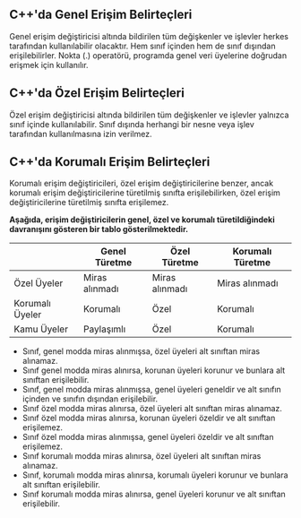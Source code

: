 ## C++'da Genel Erişim Belirteçleri
Genel erişim değiştiricisi altında bildirilen tüm değişkenler ve işlevler herkes tarafından kullanılabilir olacaktır. Hem sınıf içinden hem de sınıf dışından erişilebilirler. Nokta (.) operatörü, programda genel veri üyelerine doğrudan erişmek için kullanılır.

## C++'da Özel Erişim Belirteçleri
Özel erişim değiştiricisi altında bildirilen tüm değişkenler ve işlevler yalnızca sınıf içinde kullanılabilir. Sınıf dışında herhangi bir nesne veya işlev tarafından kullanılmasına izin verilmez.

## C++'da Korumalı Erişim Belirteçleri
Korumalı erişim değiştiricileri, özel erişim değiştiricilerine benzer, ancak korumalı erişim değiştiricilerine türetilmiş sınıfta erişilebilirken, özel erişim değiştiricilerine türetilmiş sınıfta erişilemez. 

**Aşağıda, erişim değiştiricilerin genel, özel ve korumalı türetildiğindeki davranışını gösteren bir tablo gösterilmektedir.**


|   | Genel Türetme  |  Özel Türetme | Korumalı Türetme | 
| -------- | ------------- | -------- |  -------- |
| Özel Üyeler | Miras alınmadı | Miras alınmadı | Miras alınmadı |
| Korumalı Üyeler | Korumalı | Özel | Korumalı |
| Kamu Üyeler | Paylaşımlı | Özel | Korumalı |


- Sınıf, genel modda miras alınmışsa, özel üyeleri alt sınıftan miras alınamaz.
- Sınıf genel modda miras alınırsa, korunan üyeleri korunur ve bunlara alt sınıftan erişilebilir.
- Sınıf, genel modda miras alınmışsa, genel üyeleri geneldir ve alt sınıfın içinden ve sınıfın dışından erişilebilir.
- Sınıf özel modda miras alınırsa, özel üyeleri alt sınıftan miras alınamaz.
- Sınıf özel modda miras alınırsa, korunan üyeleri özeldir ve alt sınıftan erişilemez.
- Sınıf özel modda miras alınmışsa, genel üyeleri özeldir ve alt sınıftan erişilemez.
- Sınıf korumalı modda miras alınırsa, özel üyeleri alt sınıftan miras alınamaz.
- Sınıf, korumalı modda miras alınırsa, korumalı üyeleri korunur ve bunlara alt sınıftan erişilebilir.
- Sınıf korumalı modda miras alınırsa, genel üyeleri korunur ve alt sınıftan erişilebilir.
